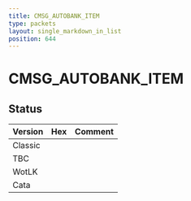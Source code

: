 ```yaml
---
title: CMSG_AUTOBANK_ITEM
type: packets
layout: single_markdown_in_list
position: 644
---
```


# CMSG_AUTOBANK_ITEM

## Status

Version | Hex | Comment
---------- | ---------- | ---------- 
Classic |  |  
TBC |  |  
WotLK |  |  
Cata |  |  
